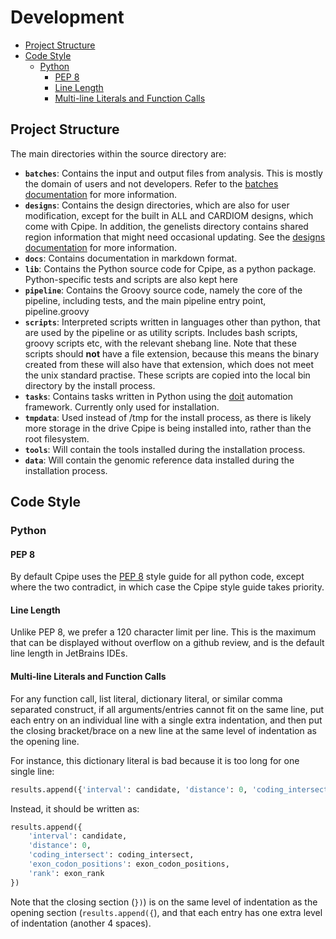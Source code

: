 # Development
* [Project Structure](#project-structure)
 * [Code Style](#code-style)
   * [Python](#python)
     * [PEP 8](#pep-8)
     * [Line Length](#line-length)
     * [Multi\-line Literals and Function Calls](#multi-line-literals-and-function-calls)

## Project Structure
The main directories within the source directory are:

* **`batches`**: Contains the input and output files from analysis. This is mostly the domain of users and not developers. Refer to the [batches documentation](batches.md) for more information.
* **`designs`**: Contains the design directories, which are also for user modification, except for the built in ALL and CARDIOM designs, which come with Cpipe. In addition, the genelists directory contains shared region information that might need occasional updating. See the [designs documentation](designs.md) for more information.
* **`docs`**: Contains documentation in markdown format.
* **`lib`**: Contains the Python source code for Cpipe, as a python package. Python-specific tests and scripts are also kept here
* **`pipeline`**: Contains the Groovy source code, namely the core of the pipeline, including tests, and the main pipeline entry point, pipeline.groovy
* **`scripts`**: Interpreted scripts written in languages other than python, that are used by the pipeline or as utility scripts. Includes bash scripts, groovy scripts etc, with the relevant shebang line. Note that these scripts should **not** have a file extension, because this means the binary created from these will also have that extension, which does not meet the unix standard practise. These scripts are copied into the local bin directory by the install process.
* **`tasks`**: Contains tasks written in Python using the [doit](http://pydoit.org/contents.html) automation framework. Currently only used for installation.
* **`tmpdata`**: Used instead of /tmp for the install process, as there is likely more storage in the drive Cpipe is being installed into, rather than the root filesystem.
* **`tools`**: Will contain the tools installed during the installation process.
* **`data`**: Will contain the genomic reference data installed during the installation process.


## Code Style
### Python
#### PEP 8
By default Cpipe uses the [PEP 8](https://www.python.org/dev/peps/pep-0008/) style guide for all python code, except
where the two contradict, in which case the Cpipe style guide takes priority.

#### Line Length
Unlike PEP 8, we prefer a 120 character limit per line. This is the maximum that can be displayed without overflow on a 
github review, and is the default line length in JetBrains IDEs.

#### Multi-line Literals and Function Calls
For any function call, list literal, dictionary literal, or similar comma separated construct, if all arguments/entries
cannot fit on the same line, put each entry on an individual line with a single extra indentation, and then put the 
closing bracket/brace on a new line at the same level of indentation as the opening line.

For instance, this dictionary literal is bad because it is too long for one single line: 
```python
results.append({'interval': candidate, 'distance': 0, 'coding_intersect': coding_intersect, 'exon_codon_positions': exon_codon_positions, 'rank': exon_rank})
```

Instead, it should be written as:
```python
results.append({
    'interval': candidate,
    'distance': 0,
    'coding_intersect': coding_intersect,
    'exon_codon_positions': exon_codon_positions,
    'rank': exon_rank
})
```

Note that the closing section (`})`) is on the same level of indentation as the opening section (`results.append({`), 
and that each entry has one extra level of indentation (another 4 spaces).
